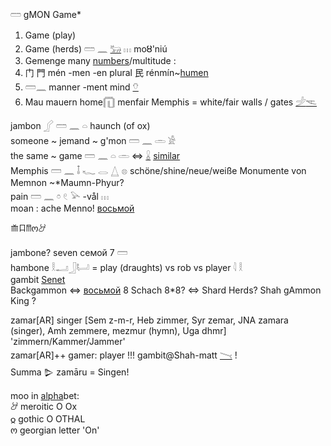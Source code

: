 𓏠 gMON Game*  
  
1) Game (play)  
2) Game (herds)  𓏠 𓈖 [𓃒](𓃒) 𓏥  moȣ'niú  
3) Gemenge many [numbers](numbers)/multitude :  
4) 门 門 mén -men -en plural 民 rénmín~[humen](human)  
4) 𓏠𓈖 manner -ment mind [𓄣](𓄣)  
4) Mau mauern home𓉧  menfair Memphis = white/fair walls / gates [𓌶](𓌶)[𓌻](𓌻)  
  
  
jambon 𓂾 𓏠  𓈖  𓏏   haunch (of ox)  
someone ~ jemand ~ g'mon 𓏠  𓈖  𓏛  𓀀  
the same ~ game  𓏠  𓈖  𓏏  𓏛  ⇔ [𓏇](𓏇) [similar](similar)  
Memphis 𓏠  𓈖  𓄤  𓆑  𓂋  𓉴  𓊖  schöne/shine/neue/weiße Monumente von Memnon ~*Maumn-Phyur?  
   pain   𓏠  𓈖  𓏌  𓏲  𓅪 -vål 𓏥   
moan : ache Menno! [восьмой](восьмой)  
  
𐂸𐂧𐀷ო𐦃  
  
  
jambone? seven 	семой 7 𓏠    
hambone 𓎛𓂝𓃀𓂡  = play (draughts) vs rob vs player   𓇋  𓎛  
gambit [Senet](https://de.wikipedia.org/wiki/Senet)  
Backgammon ⇔ [восьмой](восьмой) 8 Schach 8*8? ⇔ Shard Herds? Shah gAmmon King ?  
  
zamar[AR] singer [Sem z-m-r, Heb zimmer, Syr zemar, JNA zamara (singer), Amh zemmere, mezmur (hymn), Uga dhmr] 'zimmern/Kammer/Jammer'  
zamar[AR]++ gamer: player !!! gambit@Shah-matt [𓏱](𓏱) !   
Summa 𒌇 zamāru = Singen!  
  
moo in [alpha](alpha)bet:  
𐦃	meroitic O	Ox  
𐍉	gothic O OTHAL  
ო       georgian letter 'On'  
